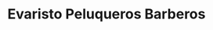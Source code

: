 ---
title: "Evaristo Peluqueros Barberos"
url: /torrent/evaristo-peluqueros-barberos/
shop: peluquería
---